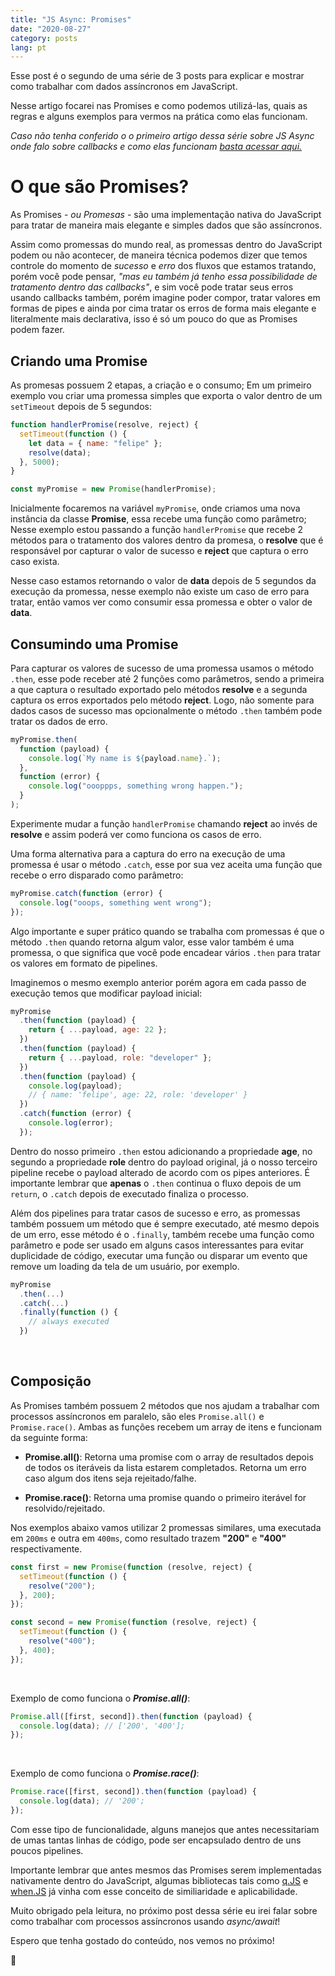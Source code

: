 ```yaml
---
title: "JS Async: Promises"
date: "2020-08-27"
category: posts
lang: pt
---
```


Esse post é o segundo de uma série de 3 posts para explicar e mostrar como trabalhar com dados assíncronos em JavaScript.

Nesse artigo focarei nas Promises e como podemos utilizá-las, quais as regras e alguns exemplos para vermos na prática como elas funcionam.

_Caso não tenha conferido o o primeiro artigo dessa série sobre JS Async onde falo sobre callbacks e como elas funcionam [basta acessar aqui.](https://www.felipesousa.space/posts/pt/javascript-async-callbacks)_

# O que são Promises?

As Promises - _ou Promesas_ - são uma implementação nativa do JavaScript para tratar de maneira mais elegante e simples dados que são assíncronos.

Assim como promessas do mundo real, as promessas dentro do JavaScript podem ou não acontecer, de maneira técnica podemos dizer que temos controle do momento de _sucesso_ e _erro_ dos fluxos que estamos tratando, porém você pode pensar, _"mas eu também já tenho essa possibilidade de tratamento dentro das callbacks"_, e sim você pode tratar seus erros usando callbacks também, porém imagine poder compor, tratar valores em formas de pipes e ainda por cima tratar os erros de forma mais elegante e literalmente mais declarativa, isso é só um pouco do que as Promises podem fazer.

## Criando uma Promise

As promesas possuem 2 etapas, a criação e o consumo; Em um primeiro exemplo vou criar uma promessa simples que exporta o valor dentro de um `setTimeout` depois de 5 segundos:

```javascript
function handlerPromise(resolve, reject) {
  setTimeout(function () {
    let data = { name: "felipe" };
    resolve(data);
  }, 5000);
}

const myPromise = new Promise(handlerPromise);
```

Inicialmente focaremos na variável `myPromise`, onde criamos uma nova instância da classe **Promise**, essa recebe uma função como parâmetro; Nesse exemplo estou passando a função `handlerPromise` que recebe 2 métodos para o tratamento dos valores dentro da promesa, o **resolve** que é responsável por capturar o valor de sucesso e **reject** que captura o erro caso exista.

Nesse caso estamos retornando o valor de **data** depois de 5 segundos da execução da promessa, nesse exemplo não existe um caso de erro para tratar, então vamos ver como consumir essa promessa e obter o valor de **data**.

## Consumindo uma Promise

Para capturar os valores de sucesso de uma promessa usamos o método `.then`, esse pode receber até 2 funções como parâmetros, sendo a primeira a que captura o resultado exportado pelo métodos **resolve** e a segunda captura os erros exportados pelo método **reject**. Logo, não somente para dados casos de sucesso mas opcionalmente o método `.then` também pode tratar os dados de erro.

```javascript
myPromise.then(
  function (payload) {
    console.log(`My name is ${payload.name}.`);
  },
  function (error) {
    console.log("oooppps, something wrong happen.");
  }
);
```

Experimente mudar a função `handlerPromise` chamando **reject** ao invés de **resolve** e assim poderá ver como funciona os casos de erro.

Uma forma alternativa para a captura do erro na execução de uma promessa é usar o método `.catch`, esse por sua vez aceita uma função que recebe o erro disparado como parâmetro:

```javascript
myPromise.catch(function (error) {
  console.log("ooops, something went wrong");
});
```

Algo importante e super prático quando se trabalha com promessas é que o método `.then` quando retorna algum valor, esse valor também é uma promessa, o que significa que você pode encadear vários `.then` para tratar os valores em formato de pipelines.

Imaginemos o mesmo exemplo anterior porém agora em cada passo de execução temos que modificar payload inicial:

```javascript
myPromise
  .then(function (payload) {
    return { ...payload, age: 22 };
  })
  .then(function (payload) {
    return { ...payload, role: "developer" };
  })
  .then(function (payload) {
    console.log(payload);
    // { name: 'felipe', age: 22, role: 'developer' }
  })
  .catch(function (error) {
    console.log(error);
  });
```

Dentro do nosso primeiro `.then` estou adicionando a propriedade **age**, no segundo a propriedade **role** dentro do payload original, já o nosso terceiro pipeline recebe o payload alterado de acordo com os pipes anteriores. É importante lembrar que **apenas** o `.then` continua o fluxo depois de um `return`, o `.catch` depois de executado finaliza o processo.

Além dos pipelines para tratar casos de sucesso e erro, as promessas também possuem um método que é sempre executado, até mesmo depois de um erro, esse método é o `.finally`, também recebe uma função como parâmetro e pode ser usado em alguns casos interessantes para evitar duplicidade de código, executar uma função ou disparar um evento que remove um loading da tela de um usuário, por exemplo.

```javascript
myPromise
  .then(...)
  .catch(...)
  .finally(function () {
    // always executed
  })
```

<br />

## Composição

As Promises também possuem 2 métodos que nos ajudam a trabalhar com processos assíncronos em paralelo, são eles `Promise.all()` e `Promise.race()`. Ambas as funções recebem um array de itens e funcionam da seguinte forma:

- **Promise.all()**: Retorna uma promise com o array de resultados depois de todos os iteráveis da lista estarem completados. Retorna um erro caso algum dos itens seja rejeitado/falhe.

- **Promise.race()**: Retorna uma promise quando o primeiro iterável for resolvido/rejeitado.

Nos exemplos abaixo vamos utilizar 2 promessas similares, uma executada em `200ms` e outra em `400ms`, como resultado trazem **"200"** e **"400"** respectivamente.

```javascript
const first = new Promise(function (resolve, reject) {
  setTimeout(function () {
    resolve("200");
  }, 200);
});

const second = new Promise(function (resolve, reject) {
  setTimeout(function () {
    resolve("400");
  }, 400);
});
```

<br />

Exemplo de como funciona o **_Promise.all()_**:

```javascript
Promise.all([first, second]).then(function (payload) {
  console.log(data); // ['200', '400'];
});
```

<br />

Exemplo de como funciona o **_Promise.race()_**:

```javascript
Promise.race([first, second]).then(function (payload) {
  console.log(data); // '200';
});
```

Com esse tipo de funcionalidade, alguns manejos que antes necessitariam de umas tantas linhas de código, pode ser encapsulado dentro de uns poucos pipelines.

Importante lembrar que antes mesmos das Promises serem implementadas nativamente dentro do JavaScript, algumas bibliotecas tais como [q.JS](https://github.com/kriskowal/q) e [when.JS](https://github.com/cujojs/when) já vinha com esse conceito de similiaridade e aplicabilidade.

Muito obrigado pela leitura, no próximo post dessa série eu irei falar sobre como trabalhar com processos assíncronos usando _async/await_!

Espero que tenha gostado do conteúdo, nos vemos no próximo!

🦐
